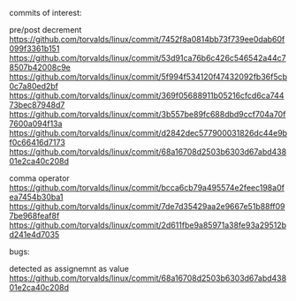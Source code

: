 commits of interest:

pre/post decrement
https://github.com/torvalds/linux/commit/7452f8a0814bb73f739ee0dab60f099f3361b151
https://github.com/torvalds/linux/commit/53d91ca76b6c426c546542a44c78507b42008c9e
https://github.com/torvalds/linux/commit/5f994f534120f47432092fb36f5cb0c7a80ed2bf
https://github.com/torvalds/linux/commit/369f05688911b05216cfcd6ca74473bec87948d7
https://github.com/torvalds/linux/commit/3b557be89fc688dbd9ccf704a70f7600a094f13a
https://github.com/torvalds/linux/commit/d2842dec577900031826dc44e9bf0c66416d7173
https://github.com/torvalds/linux/commit/68a16708d2503b6303d67abd43801e2ca40c208d


comma operator
https://github.com/torvalds/linux/commit/bcca6cb79a495574e2feec198a0fea7454b30ba1
https://github.com/torvalds/linux/commit/7de7d35429aa2e9667e51b88ff097be968feaf8f
https://github.com/torvalds/linux/commit/2d611fbe9a85971a38fe93a29512bd241e4d7035



bugs:

detected as assignemnt as value
https://github.com/torvalds/linux/commit/68a16708d2503b6303d67abd43801e2ca40c208d
